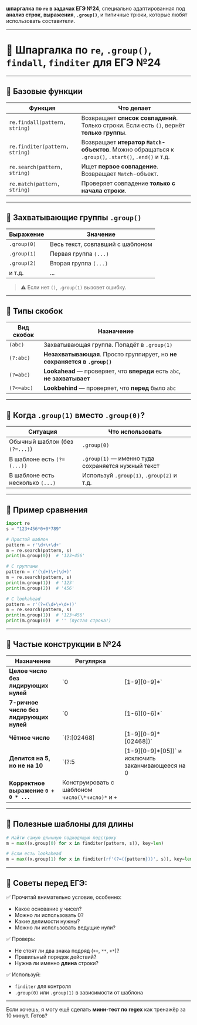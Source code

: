 **шпаргалка по `re` в задачах ЕГЭ №24**, специально адаптированная под **анализ строк**, **выражения**, **`.group()`**, и типичные трюки, которые любят использовать составители.

---

# 🧾 Шпаргалка по `re`, `.group()`, `findall`, `finditer` для ЕГЭ №24

---

## 🔹 Базовые функции

| Функция                        | Что делает                                                                                           |
| ------------------------------ | ---------------------------------------------------------------------------------------------------- |
| `re.findall(pattern, string)`  | Возвращает **список совпадений**. Только строки. Если есть `()`, вернёт **только группы**.           |
| `re.finditer(pattern, string)` | Возвращает **итератор `Match`-объектов**. Можно обращаться к `.group()`, `.start()`, `.end()` и т.д. |
| `re.search(pattern, string)`   | Ищет **первое совпадение**. Возвращает `Match`-объект.                                               |
| `re.match(pattern, string)`    | Проверяет совпадение **только с начала строки**.                                                     |

---

## 🔹 Захватывающие группы `.group()`

| Выражение   | Значение                         |
| ----------- | -------------------------------- |
| `.group(0)` | Весь текст, совпавший с шаблоном |
| `.group(1)` | Первая группа `(...)`            |
| `.group(2)` | Вторая группа `(...)`            |
| и т.д.      | ...                              |

> ⚠️ Если нет `()`, `.group(1)` вызовет ошибку.

---

## 🔹 Типы скобок

| Вид скобок | Назначение                                                                 |
| ---------- | -------------------------------------------------------------------------- |
| `(abc)`    | Захватывающая группа. Попадёт в `.group(1)`                                |
| `(?:abc)`  | **Незахватывающая**. Просто группирует, но **не сохраняется в `.group()`** |
| `(?=abc)`  | **Lookahead** — проверяет, что **впереди** есть `abc`, **не захватывает**  |
| `(?<=abc)` | **Lookbehind** — проверяет, что **перед** было `abc`                       |

---

## 🔹 Когда `.group(1)` вместо `.group(0)`?

| Ситуация                         | Что использовать                                   |
| -------------------------------- | -------------------------------------------------- |
| Обычный шаблон (без `(?=...)`)   | `.group(0)`                                        |
| В шаблоне есть `(?=(...))`       | `.group(1)` — именно туда сохраняется нужный текст |
| В шаблоне есть несколько `(...)` | Используй `.group(1)`, `.group(2)` и т.д.          |

---

## 🔹 Пример сравнения

```python
import re
s = "123+456*0+0*789"

# Простой шаблон
pattern = r'\d+\+\d+'
m = re.search(pattern, s)
print(m.group(0))  # '123+456'

# С группами
pattern = r'(\d+)\+(\d+)'
m = re.search(pattern, s)
print(m.group(1))  # '123'
print(m.group(2))  # '456'

# С lookahead
pattern = r'(?=(\d+\+\d+))'
m = re.search(pattern, s)
print(m.group(1))  # '123+456'
print(m.group(0))  # '' (пустая строка!)
```

---

## 🔹 Частые конструкции в №24

| Назначение                              | Регулярка                                         |                                                         |
| --------------------------------------- | ------------------------------------------------- | ------------------------------------------------------- |
| **Целое число без лидирующих нулей**    | \`0                                               | \[1-9]\[0-9]\*\`                                        |
| **7-ричное число без лидирующих нулей** | \`0                                               | \[1-6]\[0-6]\*\`                                        |
| **Чётное число**                        | \`(?:\[02468]                                     | \[1-9]\[0-9]\*\[02468])\`                               |
| **Делится на 5, но не на 10**           | \`(?:5                                            | \[1-9]\[0-9]\*\[05])\` и исключить заканчивающееся на 0 |
| **Корректное выражение `0 + 0 * ...`**  | Конструировать с шаблоном `число(\*число)*` и `+` |                                                         |

---

## 🔹 Полезные шаблоны для длины

```python
# Найти самую длинную подходящую подстроку
m = max((x.group(0) for x in finditer(pattern, s)), key=len)

# Если есть lookahead
m = max((x.group(1) for x in finditer(rf'(?=({pattern}))', s)), key=len)
```

---

## 🧠 Советы перед ЕГЭ:

✅ Прочитай внимательно условие, особенно:

* Какое основание у чисел?
* Можно ли использовать 0?
* Какие делимости нужны?
* Можно ли использовать ведущие нули?

✅ Проверь:

* Не стоят ли два знака подряд (`++`, `**`, `+*`)?
* Правильный порядок действий?
* Нужна ли именно **длина** строки?

✅ Используй:

* `finditer` для контроля
* `.group(0)` или `.group(1)` в зависимости от шаблона

---

Если хочешь, я могу ещё сделать **мини-тест по regex** как тренажёр за 10 минут. Готов?
